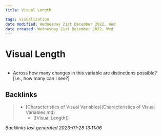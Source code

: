```yaml
---
title: Visual Length

tags: visualization 
date modified: Wednesday 21st December 2022, Wed
date created: Wednesday 21st December 2022, Wed
---
```


# Visual Length
```toc
```

- Across how many changes in this variable are distinctions possible? [i.e., how many can I see?]

## Backlinks

> - [Characteristics of Visual Variables](Characteristics of Visual Variables.md)
>   - [[Visual Length]]

_Backlinks last generated 2023-01-28 13:11:06_

